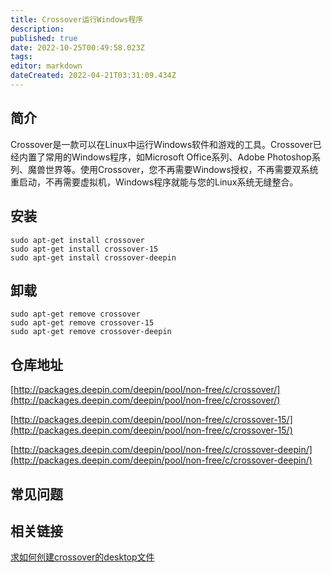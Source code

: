 ```yaml
---
title: Crossover运行Windows程序
description: 
published: true
date: 2022-10-25T00:49:58.023Z
tags: 
editor: markdown
dateCreated: 2022-04-21T03:31:09.434Z
---
```


## 简介

Crossover是一款可以在Linux中运行Windows软件和游戏的工具。Crossover已经内置了常用的Windows程序，如Microsoft Office系列、Adobe Photoshop系列、魔兽世界等。使用Crossover，您不再需要Windows授权，不再需要双系统重启动，不再需要虚拟机，Windows程序就能与您的Linux系统无缝整合。

## 安装

```
sudo apt-get install crossover
sudo apt-get install crossover-15
sudo apt-get install crossover-deepin

```

## 卸载

```
sudo apt-get remove crossover
sudo apt-get remove crossover-15
sudo apt-get remove crossover-deepin

```

## 仓库地址

[http://packages.deepin.com/deepin/pool/non-free/c/crossover/](http://packages.deepin.com/deepin/pool/non-free/c/crossover/)

[http://packages.deepin.com/deepin/pool/non-free/c/crossover-15/](http://packages.deepin.com/deepin/pool/non-free/c/crossover-15/)

[http://packages.deepin.com/deepin/pool/non-free/c/crossover-deepin/](http://packages.deepin.com/deepin/pool/non-free/c/crossover-deepin/)


## 常见问题


## 相关链接
[求如何创建crossover的desktop文件](https://bbs.deepin.org/forum.php?mod=viewthread&tid=136712)